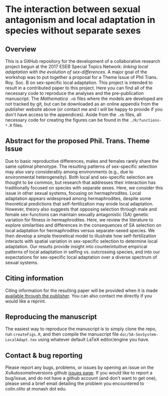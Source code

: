 # The interaction between sexual antagonism and local adaptation in species without separate sexes


## Overview

This is a GitHub repository for the development of a collaborative research project begun at the 2017 ESEB Special Topics Network: *linking local adaptation with the evolution of sex-differences*. A major goal of the workshop was to put together a proposal for a Theme Issue of Phil Trans. Roy. Soc. B on sex-specific local adaptation. This project is intended to result in a contributed paper to this project. Here you can find all of the necessary code to reproduce the analyses and the pre-publication manuscript. The *Mathematica* `.nb` files where the models are developed are not tracked by git, but can be downloaded as an online appendix from the publisher website above (or contact me and I will be happy to provide if you don't have access to the appendices). Aside from the `.nb` files, all necessary code for creating the figures can be found in the `./R/functions-*.R` files. 


## Abstract for the proposed Phil. Trans. Theme Issue

Due to basic reproductive differences, males and females rarely share the same optimal phenotype. The resulting patterns of sex-specific selection may also vary considerably among environments (e.g., due to environmental heterogeneity). Both local and sex-specific selection are thought to be common, but research that addresses their interaction has traditionally focused on species with separate sexes. Here, we consider this issue in other sexual systems, focusing on hermaphrodites. Local adaptation appears widespread among hermaphrodites, despite some theoretical predictions that self-fertilization may erode local adaptation. However, theory also suggests that opposing selection through male and female sex-functions can maintain sexually antagonistic (SA) genetic variation for fitness in hermaphrodites. Here, we review the literature to explore similarities and differences in the consequences of SA selection on local adaptation for hermaphrodites versus separate-sexed species. We then develop a simple theoretical model to illustrate how self-fertilization interacts with spatial variation in sex-specific selection to determine local adaptation. Our results provide insight into counterintuitive empirical patterns of local adaptation in selfing vs. outcrossing species, and into our expectations for sex-specific local adaptation over a diverse spectrum of sexual systems.


## Citing information

Citing information for the resulting paper will be provided when it is made [available through the publisher](http://XXXXX). You can also contact me directly if you would like a reprint. 


## Reproducing the manuscript

The easiest way to reproduce the manuscript is to simply clone the repo, run `createFigs.R`, and then compile the manuscript file `doc/SA-SexSystem-LocalAdapt.tex` using whatever default LaTeX editor/engine you have. 


## Contact & bug reporting

Please report any bugs, problems, or issues by opening an issue on the XvAutosomeInversions github [issues page](https://github.com/colin-olito/SA-SexSystem-LocalAdapt/issues). If you would like to report a bug/issue, and do not have a github account (and don't want to get one), please send a brief email detailing the problem you encountered to colin.olito at monash dot edu.